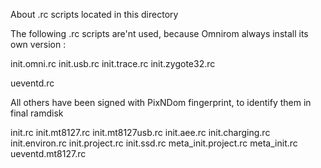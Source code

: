 About .rc scripts located in this directory

The following .rc scripts are'nt used, because Omnirom always install its own version :

init.omni.rc
init.usb.rc
init.trace.rc
init.zygote32.rc

ueventd.rc

All others have been signed with PixNDom fingerprint, to identify them in final ramdisk

init.rc
init.mt8127.rc
init.mt8127usb.rc
init.aee.rc
init.charging.rc
init.environ.rc
init.project.rc
init.ssd.rc
meta_init.project.rc
meta_init.rc
ueventd.mt8127.rc

